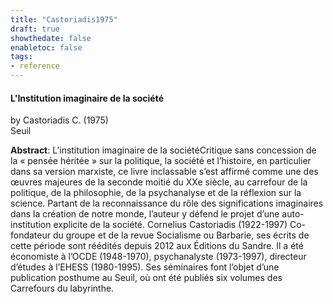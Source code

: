 ```yaml
---
title: "Castoriadis1975"
draft: true
showthedate: false
enabletoc: false
tags:
- reference
---
```


#### **L'Institution imaginaire de la société**     
by Castoriadis C. (1975)         
Seuil      

**Abstract**:  L’institution imaginaire de la sociétéCritique sans concession de la « pensée héritée » sur la politique, la société et l’histoire, en particulier dans sa version marxiste, ce livre inclassable s’est affirmé comme une des œuvres majeures de la seconde moitié du XXe siècle, au carrefour de la politique, de la philosophie, de la psychanalyse et de la réflexion sur la science. Partant de la reconnaissance du rôle des significations imaginaires dans la création de notre monde, l’auteur y défend le projet d’une auto-institution explicite de la société. Cornelius Castoriadis (1922-1997) Co-fondateur du groupe et de la revue Socialisme ou Barbarie, ses écrits de cette période sont réédités depuis 2012 aux Éditions du Sandre. Il a été économiste à l’OCDE (1948-1970), psychanalyste (1973-1997), directeur d’études à l’EHESS (1980-1995). Ses séminaires font l’objet d’une publication posthume au Seuil, où ont été publiés six volumes des Carrefours du labyrinthe.

